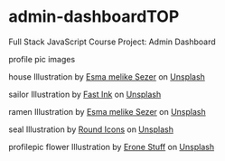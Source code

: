 # admin-dashboardTOP
Full Stack JavaScript Course Project: Admin Dashboard


profile pic images 

house
Illustration by <a href="https://unsplash.com/@melkszr?utm_content=creditCopyText&utm_medium=referral&utm_source=unsplash">Esma melike Sezer</a> on <a href="https://unsplash.com/illustrations/a-small-red-house-stands-on-a-hill-wtbAU8t3Y2c?utm_content=creditCopyText&utm_medium=referral&utm_source=unsplash">Unsplash</a>
      
sailor 
Illustration by <a href="https://unsplash.com/@fadhilsanad?utm_content=creditCopyText&utm_medium=referral&utm_source=unsplash">Fast Ink</a> on <a href="https://unsplash.com/illustrations/a-cheerful-sailor-steers-his-ship-at-sea-35sU6EYmUeY?utm_content=creditCopyText&utm_medium=referral&utm_source=unsplash">Unsplash</a>

ramen
Illustration by <a href="https://unsplash.com/@melkszr?utm_content=creditCopyText&utm_medium=referral&utm_source=unsplash">Esma melike Sezer</a> on <a href="https://unsplash.com/illustrations/ramen-bowl-with-chopsticks-and-asian-characters-vg38SNVT8HA?utm_content=creditCopyText&utm_medium=referral&utm_source=unsplash">Unsplash</a>

seal
Illustration by <a href="https://unsplash.com/@roundicons?utm_content=creditCopyText&utm_medium=referral&utm_source=unsplash">Round Icons</a> on <a href="https://unsplash.com/illustrations/a-drawing-of-a-circus-ring-with-a-ball-on-top-of-it-LacLFb0Hub4?utm_content=creditCopyText&utm_medium=referral&utm_source=unsplash">Unsplash</a>


profilepic flower
Illustration by <a href="https://unsplash.com/@eronestudio?utm_content=creditCopyText&utm_medium=referral&utm_source=unsplash">Erone Stuff</a> on <a href="https://unsplash.com/illustrations/a-drawing-of-a-flower-on-a-pink-background-OTExEVGLKKU?utm_content=creditCopyText&utm_medium=referral&utm_source=unsplash">Unsplash</a>
      
      
      